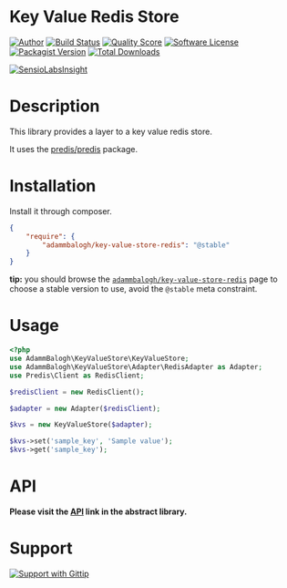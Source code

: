 # Key Value Redis Store

[![Author](http://img.shields.io/badge/author-@adammbalogh-blue.svg?style=flat)](https://twitter.com/adammbalogh)
[![Build Status](https://img.shields.io/travis/adammbalogh/key-value-store-redis/master.svg?style=flat)](https://travis-ci.org/adammbalogh/key-value-store-redis)
[![Quality Score](https://img.shields.io/scrutinizer/g/adammbalogh/key-value-store-redis.svg?style=flat)](https://scrutinizer-ci.com/g/adammbalogh/key-value-store-redis)
[![Software License](https://img.shields.io/badge/license-MIT-blue.svg?style=flat)](LICENSE)
[![Packagist Version](https://img.shields.io/packagist/v/adammbalogh/key-value-store-redis.svg?style=flat)](https://packagist.org/packages/adammbalogh/key-value-store-redis)
[![Total Downloads](https://img.shields.io/packagist/dt/adammbalogh/key-value-store-redis.svg?style=flat)](https://packagist.org/packages/adammbalogh/key-value-store-redis)

[![SensioLabsInsight](https://insight.sensiolabs.com/projects/f34aa5bf-4787-4929-a4a7-58053f8e63c3/small.png)](https://insight.sensiolabs.com/projects/f34aa5bf-4787-4929-a4a7-58053f8e63c3)

# Description

This library provides a layer to a key value redis store.

It uses the [predis/predis](https://github.com/nrk/predis) package.

# Installation

Install it through composer.

```json
{
    "require": {
        "adammbalogh/key-value-store-redis": "@stable"
    }
}
```

**tip:** you should browse the [`adammbalogh/key-value-store-redis`](https://packagist.org/packages/adammbalogh/key-value-store-redis)
page to choose a stable version to use, avoid the `@stable` meta constraint.

# Usage

```php
<?php
use AdammBalogh\KeyValueStore\KeyValueStore;
use AdammBalogh\KeyValueStore\Adapter\RedisAdapter as Adapter;
use Predis\Client as RedisClient;

$redisClient = new RedisClient();

$adapter = new Adapter($redisClient);

$kvs = new KeyValueStore($adapter);

$kvs->set('sample_key', 'Sample value');
$kvs->get('sample_key');
```

# API

**Please visit the [API](https://github.com/adammbalogh/key-value-store#api) link in the abstract library.**

# Support

[![Support with Gittip](http://img.shields.io/gittip/adammbalogh.svg?style=flat)](https://www.gittip.com/adammbalogh/)
